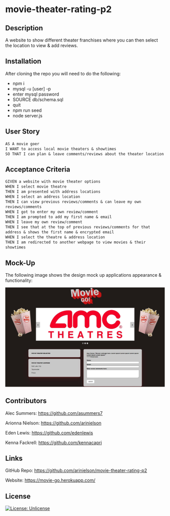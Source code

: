 # movie-theater-rating-p2


## Description

A website to show different theater franchises where you can then select the location to view & add reviews. 


## Installation

After cloning the repo you will need to do the following:

* npm i
* mysql -u [user] -p
* enter mysql password
* SOURCE db/schema.sql
* quit
* npm run seed
* node server.js


## User Story

```
AS A movie goer
I WANT to access local movie theaters & showtimes
SO THAT I can plan & leave comments/reviews about the theater location
```


## Acceptance Criteria

```
GIVEN a website with movie theater options
WHEN I select movie theatre 
THEN I am presented with address locations
WHEN I select an address location
THEN I can view previous reviews/comments & can leave my own reviews/comments
WHEN I got to enter my own review/comment
THEN I am prompted to add my first name & email
WHEN I leave my own review/comment
THEN I see that at the top of previous reviews/comments for that address & shows the first name & encrypted email
WHEN I select the theatre & address location 
THEN I am redirected to another webpage to view movies & their showtimes
```


## Mock-Up

The following image shows the design mock up applications appearance & functionality:

![The movie app includes a slideshow option for movie theatres, a list of addresses, and the addresses reviews.](./public/assets/test-project-screenshot.jpg)


## Contributors

Alec Summers: https://github.com/asummers7

Arionna Nielson: https://github.com/arinielson

Eden Lewis: https://github.com/edenlewis

Kenna Fackrell: https://github.com/kennacapri


## Links

GitHub Repo: https://github.com/arinielson/movie-theater-rating-p2

Website: https://movie-go.herokuapp.com/


## License

[![License: Unlicense](https://img.shields.io/badge/license-Unlicense-blue.svg)](http://unlicense.org/)